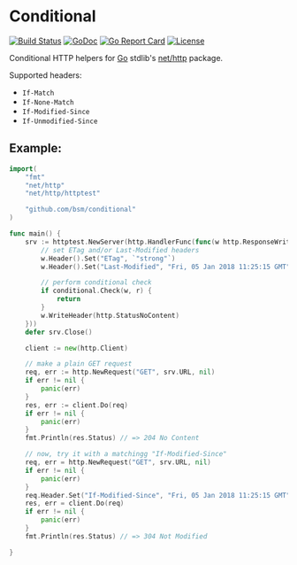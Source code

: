# Conditional

[![Build Status](https://travis-ci.org/bsm/conditional.png?branch=master)](https://travis-ci.org/bsm/conditional)
[![GoDoc](https://godoc.org/github.com/bsm/conditional?status.png)](http://godoc.org/github.com/bsm/conditional)
[![Go Report Card](https://goreportcard.com/badge/github.com/bsm/conditional)](https://goreportcard.com/report/github.com/bsm/conditional)
[![License](https://img.shields.io/badge/License-Apache%202.0-blue.svg)](https://opensource.org/licenses/Apache-2.0)

Conditional HTTP helpers for [Go](https://golang.org) stdlib's [net/http](https://golang.org/pkg/net/http) package.

Supported headers:

* `If-Match`
* `If-None-Match`
* `If-Modified-Since`
* `If-Unmodified-Since`

## Example:

```go
import(
	"fmt"
	"net/http"
	"net/http/httptest"

	"github.com/bsm/conditional"
)

func main() {
	srv := httptest.NewServer(http.HandlerFunc(func(w http.ResponseWriter, r *http.Request) {
		// set ETag and/or Last-Modified headers
		w.Header().Set("ETag", `"strong"`)
		w.Header().Set("Last-Modified", "Fri, 05 Jan 2018 11:25:15 GMT")

		// perform conditional check
		if conditional.Check(w, r) {
			return
		}
		w.WriteHeader(http.StatusNoContent)
	}))
	defer srv.Close()

	client := new(http.Client)

	// make a plain GET request
	req, err := http.NewRequest("GET", srv.URL, nil)
	if err != nil {
		panic(err)
	}
	res, err := client.Do(req)
	if err != nil {
		panic(err)
	}
	fmt.Println(res.Status)	// => 204 No Content

	// now, try it with a matchingg "If-Modified-Since"
	req, err = http.NewRequest("GET", srv.URL, nil)
	if err != nil {
		panic(err)
	}
	req.Header.Set("If-Modified-Since", "Fri, 05 Jan 2018 11:25:15 GMT")
	res, err = client.Do(req)
	if err != nil {
		panic(err)
	}
	fmt.Println(res.Status)	// => 304 Not Modified

}
```
